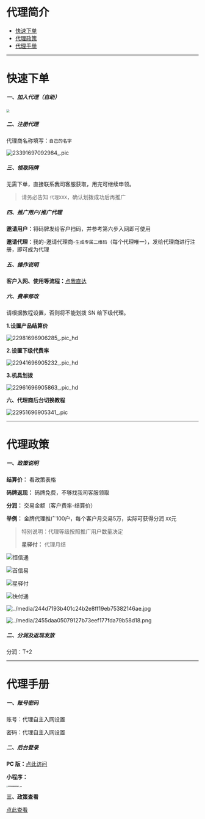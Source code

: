 # 代理简介

- [快速下单](#快速下单)
- [代理政策](#代理政策)
- [代理手册](#代理手册)

---

# 快速下单

##### 一、加入代理（自助）

[<img src="https://cos.zjkmkj.com/media/2024/08/20/2661a343dd6fcb32234f048fa6f6f651-2.webp" style="zoom:50%;" />](https://wxaurl.cn/f0DE1DCpj5f)

##### 二、注册代理

代理商名称填写：`自己的名字`

![23391697092984_.pic](https://cos.zjkmkj.com/media/2024/08/20/418db90a97a1c45ca5272bf21acfc8a3-2.webp)

##### 三、领取码牌

无需下单，直接联系我司客服获取，用完可继续申领。

> 请务必告知 `代理XXX`，确认划拨成功后再推广

##### 四、推广用户/推广代理

**邀请用户**：将码牌发给客户扫码，并参考第六步入网即可使用

**邀请代理**：我的-邀请代理商-`生成专属二维码`（每个代理唯一），发给代理商进行注册，即可成为代理

##### 五、操作说明

**客户入网、使用等流程：**[点我直达](tool/jsy.md)

##### 六、费率修改

请根据教程设置，否则将不能划拨 SN 给下级代理。

**1.设置产品结算价**

![22981696906285_.pic_hd](https://cos.zjkmkj.com/media/2024/08/20/a74e9c9dd88722287fbf620e48d7adde-2.webp)

**2.设置下级代费率**

![22941696905232_.pic_hd](https://cos.zjkmkj.com/media/2024/08/20/d2bab6fcbd1a46af6fd6a6a737c6988a-2.webp)

**3.机具划拨**

![22961696905863_.pic_hd](https://cos.zjkmkj.com/media/2024/08/20/f952f27006ba730cad84ac8e392f6940-2.webp)

**六、代理商后台切换教程**

![22951696905341_.pic](https://cos.zjkmkj.com/media/2024/08/20/95f15160dfaebf85a76e7e13dcdbf351-2.webp)

---

# 代理政策

##### 一、政策说明

**结算价：** 看政策表格

**码牌返现：** 码牌免费，不够找我司客服领取

**分润：** 交易金额（客户费率-结算价）

**举例：** 金牌代理推广100户，每个客户月交易5万，实际可获得分润 `XX`元

> 特别说明：代理等级按照推广用户数量决定
> 
> **星驿付：** 代理月结



![恒信通](https://cos.zjkmkj.com/media/2024/09/27/648bc1d3937e8577a2b3ce76c4ec585c-2.webp)

![首信易](https://cos.zjkmkj.com/media/2024/09/27/44d5caa4cda9021be7e3e9fe27b767fa-2.webp)

![星驿付](https://cos.zjkmkj.com/media/2024/09/27/2479dca2a64f4eedb53ff80363e8ce7b-2.webp)

![快付通](https://cos.zjkmkj.com/media/2024/09/27/da202d89da0caad08cbc5f5af1007976-2.webp)

![../media/244d7193b401c24b2e8ff19eb75382146ae.jpg](https://cos.zjkmkj.com/media/2024/08/20/246ad75a3602d85ce61cace1fdc59f2c-2.webp)

![../media/2455daa05079127b73eef177fda79b58d18.png](https://cos.zjkmkj.com/media/2024/08/20/868720a68b2c9fa5f7605747bb15fd1a-2.webp)

##### 二、分润及返现发放

分润：T+2

---

# 代理手册

##### 一、账号密码

账号：代理自主入网设置

密码：代理自主入网设置

##### 二、后台登录

**PC 版：**[点此访问](http://u.zjkm.xyz/mF2Z6)

**小程序：**

**<img src="https://cos.zjkmkj.com/media/2024/08/20/d04de40e2a47ddcde8acf37c71f4ffc3-2.webp" alt="3251696908563_.pic" style="zoom:25%;" />**

**三、政策查看**

[点此查看](#代理政策)

